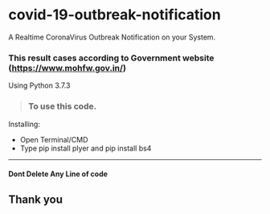 # covid-19-outbreak-notification

A Realtime CoronaVirus Outbreak Notification on your System. 

### This result cases according to Government website (https://www.mohfw.gov.in/)

Using Python 3.7.3

> ### To use this code.

Installing:
* Open Terminal/CMD
* Type pip install plyer and pip install bs4

***
#### Dont Delete Any Line of code

## Thank you
